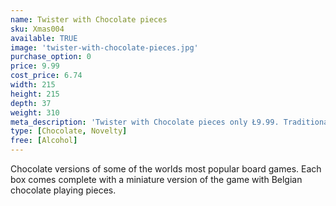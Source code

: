 ```yaml
---
name: Twister with Chocolate pieces
sku: Xmas004
available: TRUE
image: 'twister-with-chocolate-pieces.jpg'
purchase_option: 0
price: 9.99
cost_price: 6.74
width: 215
height: 215
depth: 37
weight: 310
meta_description: 'Twister with Chocolate pieces only Ł9.99. Traditional sweets and more at Humbugs Confectionery Store. Specialists in satisfying your sweet tooth!'
type: [Chocolate, Novelty]
free: [Alcohol]
---
```

Chocolate versions of some of the worlds most popular board games. Each box comes complete with a miniature version of the game with Belgian chocolate playing pieces.